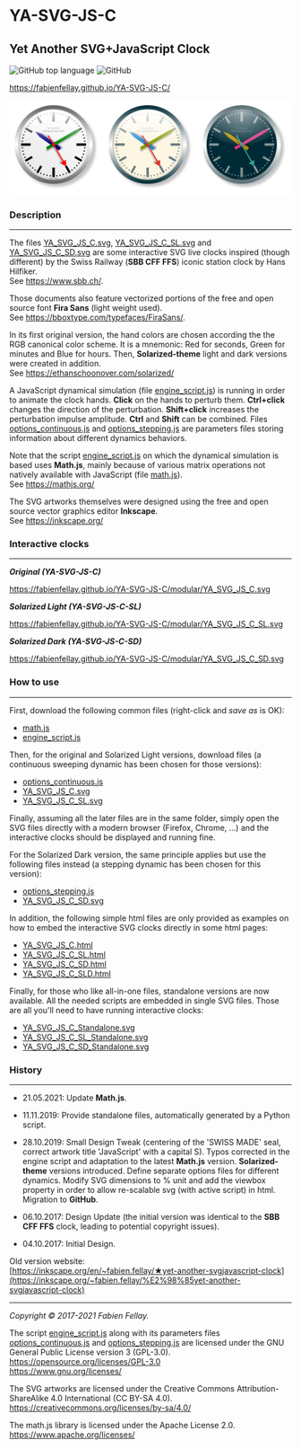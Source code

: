 # YA-SVG-JS-C
## Yet Another SVG+JavaScript Clock

![GitHub top language](https://img.shields.io/github/languages/top/FabienFellay/YA-SVG-JS-C)
![GitHub](https://img.shields.io/github/license/FabienFellay/YA-SVG-JS-C)

<https://fabienfellay.github.io/YA-SVG-JS-C/>

![Main YA-SVG-JS-C](./docs/YA_SVG_JS_C.png)

### Description
---
The files [YA_SVG_JS_C.svg](./modular/YA_SVG_JS_C.svg), [YA_SVG_JS_C_SL.svg](./modular/YA_SVG_JS_C_SL.svg)
and [YA_SVG_JS_C_SD.svg](./modular/YA_SVG_JS_C_SD.svg) are some interactive SVG live clocks inspired
(though different) by the Swiss Railway (**SBB CFF FFS**) iconic station clock by Hans Hilfiker.<br>
See <https://www.sbb.ch/>.

Those documents also feature vectorized portions of the free and open source font **Fira Sans**
(light weight used).<br>
See <https://bboxtype.com/typefaces/FiraSans/>.

In its first original version, the hand colors are chosen according the the RGB canonical color scheme.
It is a mnemonic: Red for seconds, Green for minutes and Blue for hours. Then, **Solarized-theme**
light and dark versions were created in addition.<br>
See <https://ethanschoonover.com/solarized/>

A JavaScript dynamical simulation (file [engine_script.js](./modular/engine_script.js)) is running
in order to animate the clock hands. **Click** on the hands to perturb them. **Ctrl+click** changes
the direction of the perturbation. **Shift+click** increases the perturbation impulse amplitude.
**Ctrl** and **Shift** can be combined. Files [options_continuous.js](./modular/options_continuous.js)
and [options_stepping.js](./modular/options_stepping.js) are parameters files storing information
about different dynamics behaviors.

Note that the script [engine_script.js](./modular/engine_script.js) on which the dynamical simulation
is based uses **Math.js**, mainly because of various matrix operations not natively available with
JavaScript (file [math.js](./modular/math.js)).<br>
See <https://mathjs.org/>

The SVG artworks themselves were designed using the free and open source vector graphics editor
**Inkscape**.<br>
See <https://inkscape.org/>

### Interactive clocks
---
***Original (YA-SVG-JS-C)***

<https://fabienfellay.github.io/YA-SVG-JS-C/modular/YA_SVG_JS_C.svg>

<div style="text-align: center;">
  <object data="https://fabienfellay.github.io/YA-SVG-JS-C/modular/YA_SVG_JS_C.svg"
     height="650" width="650" type="image/svg+xml">
  </object>
</div>

***Solarized Light (YA-SVG-JS-C-SL)***

<https://fabienfellay.github.io/YA-SVG-JS-C/modular/YA_SVG_JS_C_SL.svg>

<div style="text-align: center;">
  <object data="https://fabienfellay.github.io/YA-SVG-JS-C/modular/YA_SVG_JS_C_SL.svg"
     height="650" width="650" type="image/svg+xml">
  </object>
</div>

***Solarized Dark (YA-SVG-JS-C-SD)***

<https://fabienfellay.github.io/YA-SVG-JS-C/modular/YA_SVG_JS_C_SD.svg>

<div style="text-align: center;">
  <object data="https://fabienfellay.github.io/YA-SVG-JS-C/modular/YA_SVG_JS_C_SD.svg"
     height="650" width="650" type="image/svg+xml">
  </object>
</div>

### How to use
---
First, download the following common files (right-click and _save as_ is OK):

- [math.js](./modular/math.js)<br>
- [engine_script.js](./modular/engine_script.js)

Then, for the original and Solarized Light versions, download files (a continuous sweeping dynamic
has been chosen for those versions):

- [options_continuous.js](./modular/options_continuous.js)<br>
- [YA_SVG_JS_C.svg](./modular/YA_SVG_JS_C.svg)<br>
- [YA_SVG_JS_C_SL.svg](./modular/YA_SVG_JS_C_SL.svg)

Finally, assuming all the later files are in the same folder, simply open the SVG files directly
with a modern browser (Firefox, Chrome, ...) and the interactive clocks should be displayed and
running fine.

For the Solarized Dark version, the same principle applies but use the following files instead
(a stepping dynamic has been chosen for this version):

- [options_stepping.js](./modular/options_stepping.js)<br>
- [YA_SVG_JS_C_SD.svg](./modular/YA_SVG_JS_C_SD.svg)

In addition, the following simple html files are only provided as examples on how to embed the
interactive SVG clocks directly in some html pages:

- [YA_SVG_JS_C.html](./modular/YA_SVG_JS_C.html)<br>
- [YA_SVG_JS_C_SL.html](./modular/YA_SVG_JS_C_SL.html)<br>
- [YA_SVG_JS_C_SD.html](./modular/YA_SVG_JS_C_SD.html)<br>
- [YA_SVG_JS_C_SLD.html](./modular/YA_SVG_JS_C_SLD.html)

Finally, for those who like all-in-one files, standalone versions are now available.
All the needed scripts are embedded in single SVG files. Those are all you'll need to
have running interactive clocks:

- [YA_SVG_JS_C_Standalone.svg](./standalone/YA_SVG_JS_C_Standalone.svg)<br>
- [YA_SVG_JS_C_SL_Standalone.svg](./standalone/YA_SVG_JS_C_SL_Standalone.svg)<br>
- [YA_SVG_JS_C_SD_Standalone.svg](./standalone/YA_SVG_JS_C_SD_Standalone.svg)

### History
---
- 21.05.2021: Update **Math.js**.

- 11.11.2019: Provide standalone files, automatically generated by a Python script.

- 28.10.2019: Small Design Tweak (centering of the 'SWISS MADE' seal, correct artwork title
  'JavaScript' with a capital S). Typos corrected in the engine script and adaptation to the
  latest **Math.js** version. **Solarized-theme** versions introduced. Define separate options
  files for different dynamics. Modify SVG dimensions to % unit and add the viewbox property in
  order to allow re-scalable svg (with active script) in html. Migration to **GitHub**.

- 06.10.2017: Design Update (the initial version was identical to the **SBB CFF FFS** clock,
  leading to potential copyright issues).

- 04.10.2017: Initial Design.

Old version website:<br>
[https://inkscape.org/en/~fabien.fellay/★yet-another-svgjavascript-clock](https://inkscape.org/~fabien.fellay/%E2%98%85yet-another-svgjavascript-clock)

---
*Copyright &copy; 2017-2021 Fabien Fellay.*

The script [engine_script.js](./modular/engine_script.js) along with its parameters files
[options_continuous.js](./modular/options_continuous.js) and
[options_stepping.js](./modular/options_stepping.js) are licensed under the
GNU General Public License version 3 (GPL-3.0).<br>
<https://opensource.org/licenses/GPL-3.0><br>
<https://www.gnu.org/licenses/>

The SVG artworks are licensed under the Creative Commons Attribution-ShareAlike 4.0 International
(CC BY-SA 4.0).<br>
<https://creativecommons.org/licenses/by-sa/4.0/>

The math.js library is licensed under the Apache License 2.0.<br>
<https://www.apache.org/licenses/>
